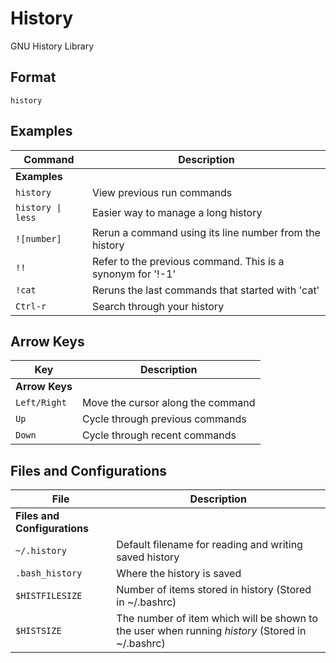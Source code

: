 # History

GNU History Library

## Format

`history`

## Examples

| **Command**   | **Description**   |
| --------------|-------------------|
| **Examples** |
| `history` | View previous run commands |
| `history \| less` | Easier way to manage a long history |
| `![number]` | Rerun a command using its line number from the history |
| `!!` | Refer to the previous command.  This is a synonym for '!-1' |
| `!cat` | Reruns the last commands that started with 'cat' |
| `Ctrl-r` | Search through your history |

## Arrow Keys

| **Key**   | **Description**   |
| --------------|-------------------|
| **Arrow Keys** |
| `Left/Right` | Move the cursor along the command |
| `Up` | Cycle through previous commands |
| `Down` | Cycle through recent commands |

## Files and Configurations

| **File**   | **Description**   |
| --------------|-------------------|
| **Files and Configurations** |
| `~/.history` | Default filename for reading and writing saved history |
| `.bash_history` | Where the history is saved |
| `$HISTFILESIZE` | Number of items stored in history (Stored in ~/.bashrc)  |
| `$HISTSIZE` | The number of item which will be shown to the user when running *history* (Stored in ~/.bashrc) |


